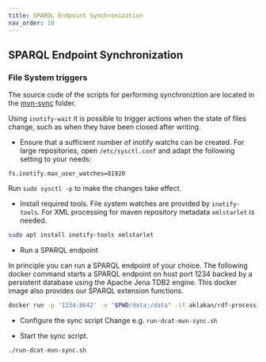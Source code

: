 ```yaml
---
title: SPARQL Endpoint Synchronization
nav_order: 10
---
```


## SPARQL Endpoint Synchronization


### File System triggers

The source code of the scripts for performing synchroniztion are located in the [mvn-sync](mvn-sync) folder.


Using `inotify-wait` it is possible to trigger actions when the state of files change, such as when they have been closed after writing.

* Ensure that a sufficient number of inotify watchs can be created. For large repositories, open `/etc/sysctl.conf` and adapt the following setting to your needs:

```
fs.inotify.max_user_watches=81920
```

Run `sudo sysctl -p` to make the changes take effect.

* Install required tools. File system watches are provided by `inotify-tools`. For XML processing for maven repository metadata `xmlstarlet` is needed.

```bash
sudo apt install inotify-tools xmlstarlet
```

* Run a SPARQL endpoint

In principle you can run a SPARQL endpoint of your choice. The following docker command starts a SPARQL endpoint on host port 1234
backed by a persistent database using the Apache Jena TDB2 engine.
This docker image also provides our SPARQL extension functions.

```bash
docker run -p '1234:8642' -v "$PWD/data:/data" -it aklakan/rdf-processing-toolkit integrate --server -e tdb2 --loc /data --db-keep
```

* Configure the sync script
Change e.g. `run-dcat-mvn-sync.sh`

* Start the sync script.


```bash
./run-dcat-mvn-sync.sh
```


